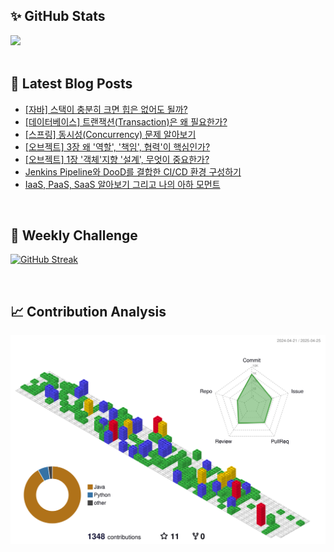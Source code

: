 ## ✨ GitHub Stats
<div>
	<img src="https://github-readme-stats.vercel.app/api?username=rowing0328&count_private=true"/>
</div>

<br/>

<!-- START_CUSTOM_SECTION -->
## 📕 Latest Blog Posts

- [[자바] 스택이 충분히 크면 힙은 없어도 될까?](https://dev-rowing.tistory.com/60)
- [[데이터베이스] 트랜잭션(Transaction)은 왜 필요한가?](https://dev-rowing.tistory.com/59)
- [[스프링] 동시성(Concurrency) 문제 알아보기](https://dev-rowing.tistory.com/58)
- [[오브젝트] 3장 왜 '역할', '책임', 협력'이 핵심인가?](https://dev-rowing.tistory.com/57)
- [[오브젝트] 1장 '객체'지향 '설계', 무엇이 중요한가?](https://dev-rowing.tistory.com/56)
- [Jenkins Pipeline와 DooD를 결합한 CI/CD 환경 구성하기](https://dev-rowing.tistory.com/55)
- [IaaS, PaaS, SaaS 알아보기 그리고 나의 아하 모먼트](https://dev-rowing.tistory.com/54)

<!-- END_CUSTOM_SECTION -->

<br/>

## 🏃 Weekly Challenge
[![GitHub Streak](https://streak-stats.demolab.com?user=rowing0328&theme=dark&mode=weekly)](https://git.io/streak-stats)

<br/>

## 📈 Contribution Analysis
![gitblock version](profile-3d-contrib/profile-gitblock.svg)
